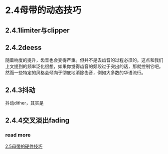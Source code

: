 2.4母带的动态技巧
=======

## 2.4.1limiter与clipper

## 2.4.2deess

随着响度的提升，齿音也会变得严重。但并不是去齿音的过程必须的。这点和我们上文提到的频率泛化很想，如果你觉得齿音的频段过于突出的话，那就控制它吧。然而一些特定的风格会倾向于彻底地消除齿音，例如大多数的华语流行。

## 2.4.3抖动

抖动dither，其实是

## 2.4.4交叉淡出fading



### read more

[2.5母带的硬件技巧](https://fusmixing.site/html/mdwiki.html#!./master2_5.md)
